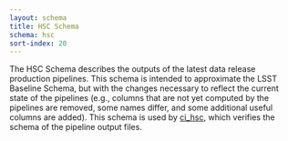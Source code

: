 ```yaml
---
layout: schema
title: HSC Schema
schema: hsc
sort-index: 20
---
```

The HSC Schema describes the outputs of the latest data release production pipelines. This schema is intended
to approximate the LSST Baseline Schema, but with the changes necessary to reflect the current state of the
pipelines (e.g., columns that are not yet computed by the pipelines are removed, some names differ, and some
additional useful columns are added). This schema is used by [ci_hsc](https://github.com/lsst/ci_hsc), which
verifies the schema of the pipeline output files. 
